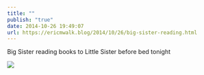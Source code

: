 ```yaml
---
title: ""
publish: "true"
date: 2014-10-26 19:49:07
url: https://ericmwalk.blog/2014/10/26/big-sister-reading.html
---
```


Big Sister reading books to Little Sister before bed tonight

![](https://ericmwalk.blog/uploads/2022/0dcc2ad59f.jpg)